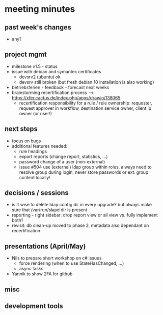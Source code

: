 # meeting minutes

## past week's changes
- any?

## project mgmt
- milestone v1.5 - status
- issue with debian and symantec certificates
  - devsrv2 (ubuntu) ok
  - devsrv still broken (but fresh debian 10 installation is also working)
- betriebsferien - feedback - forecast next weeks
- brainstorming recertification process --> <https://xfer.cactus.de/index.php/apps/drawio/138065>
  - recertification responsibility for a rule / rule ownership: requester, request approver in workflow, destination service owner, client ip owner (or user!) 

## next steps
- focus on bugs
- additional features needed:
  - rule headings
  - export reports (change report, statistics, ...)
  - password change of a user (non-external)
  - issue #504 use (external) ldap group within roles, always need to resolve group during login, never store passwords or ext. group content locally!

## decisions / sessions
- is it wise to delete ldap config dir in every upgrade? but always make sure that /var/run/slapd dir is present
- reporting - right sidebar:  drop report view or all view vs. fully implement both?  
- revisit: db clean-up moved to phase 2, metadata also dependant on recertification

## presentations (April/May)
- Nils to prepare short workshop on c# issues
  - force rendering (when to use StateHasChanged, ...)
  - async tasks
- Yannik to show 2FA for github
  
## misc
## development tools
